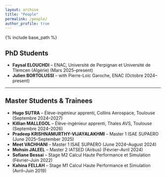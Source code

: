```yaml
---
layout: archive
title: "People"
permalink: /people/
author_profile: true
---
```


{% include base_path %}

## PhD Students

- **Faysal ELOUCHDI** – ENAC, Université de Perpignan et Université de Tlemcen (Algérie) (Mars 2025–present)
- **Julien BORTOLUSSI** – with Pierre-Loic Garoche, ENAC (Octobre 2024–present)

---

## Master Students & Trainees

- **Hugo SUTRA** – Élève-ingénieur apprenti, Collins Aerospace, Toulouse (Septembre 2024–2027)
- **Killian MALLEGOL** – Élève-ingénieur apprenti, Thales AVS, Toulouse (Septembre 2024–2026)
- **Pradeep KRISHNAMURTHY-VIJAYALAKHMI** – Master 1 ISAE SUPAERO (June 2025–September 2025)
- **Meet VACHHANI** – Master 1 ISAE SUPAERO (June 2024–August 2024)
- **Mohsin JALEEL** – Master 2 IATSED (Airbus) (Février–Avril 2024)
- **Sofiane Bessai** – Stage M2 Calcul Haute Performance et Simulation (Février–Juin 2022)
- **Kahina FELLAH** – Stage M1 Calcul Haute Performance et Simulation (Avril–Juin 2019)
